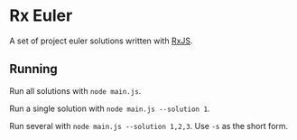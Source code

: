 # Rx Euler

A set of project euler solutions written with [RxJS](https://github.com/Reactive-Extensions/RxJS).

## Running

Run all solutions with `node main.js`.

Run a single solution with `node main.js --solution 1`.

Run several with `node main.js --solution 1,2,3`. Use `-s` as the short form.
